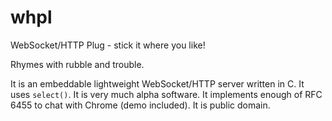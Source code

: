 whpl
====

WebSocket/HTTP Plug - stick it where you like!

Rhymes with rubble and trouble.

It is an embeddable lightweight WebSocket/HTTP server written in C. It uses `select()`. It is very much alpha software.
It implements enough of RFC 6455 to chat with Chrome (demo included). It is public domain.
